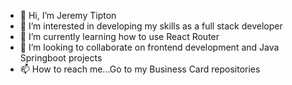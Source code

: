 - 👋 Hi, I’m Jeremy Tipton
- 👀 I’m interested in developing my skills as a full stack developer
- 🌱 I’m currently learning how to use React Router
- 💞️ I’m looking to collaborate on frontend development and Java Springboot projects
- 📫 How to reach me...Go to my Business Card repositories

<!---
tiptonspiderj/tiptonspiderj is a ✨ special ✨ repository because its `README.md` (this file) appears on your GitHub profile.
You can click the Preview link to take a look at your changes.
--->
